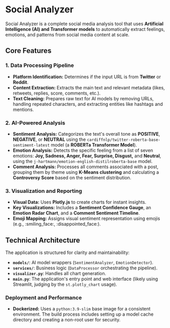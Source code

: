 # Social Analyzer

Social Analyzer is a complete social media analysis tool that uses **Artificial Intelligence (AI) and Transformer models** to automatically extract feelings, emotions, and patterns from social media content at scale.

## Core Features

### 1. Data Processing Pipeline
* **Platform Identification:** Determines if the input URL is from **Twitter** or **Reddit**.
* **Content Extraction:** Extracts the main text and relevant metadata (likes, retweets, replies, score, comments, etc.).
* **Text Cleaning:** Prepares raw text for AI models by removing URLs, handling repeated characters, and extracting entities like hashtags and mentions.

### 2. AI-Powered Analysis
* **Sentiment Analysis:** Categorizes the text's overall tone as **POSITIVE**, **NEGATIVE**, or **NEUTRAL** using the `cardiffnlp/twitter-roberta-base-sentiment-latest` model (a **ROBERTa Transformer Model**).
* **Emotion Analysis:** Detects the specific feeling from a list of seven emotions: **Joy, Sadness, Anger, Fear, Surprise, Disgust,** and **Neutral**, using the `j-hartmann/emotion-english-distilroberta-base` model.
* **Comment Analysis:** Processes all comments associated with a post, grouping them by theme using **K-Means clustering** and calculating a **Controversy Score** based on the sentiment distribution.

### 3. Visualization and Reporting
* **Visual Data:** Uses **Plotly.js** to create charts for instant insights.
* **Key Visualizations:** Includes a **Sentiment Confidence Gauge**, an **Emotion Radar Chart**, and a **Comment Sentiment Timeline**.
* **Emoji Mapping:** Assigns visual sentiment representation using emojis (e.g., :smiling_face:, :disappointed_face:).

## Technical Architecture

The application is structured for clarity and maintainability:

* **`models/`**: AI model wrappers (`SentimentAnalyzer`, `EmotionDetector`).
* **`services/`**: Business logic (`DataProcessor` orchestrating the pipeline).
* **`visualizer.py`**: Handles all chart generation.
* **`main.py`**: The application's entry point and web interface (likely using Streamlit, judging by the `st.plotly_chart` usage).

### Deployment and Performance
* **Dockerized:** Uses a `python:3.9-slim` base image for a consistent environment. The build process includes setting up a model cache directory and creating a non-root user for security.

